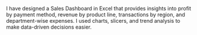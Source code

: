 I have designed a Sales Dashboard in Excel that provides insights into profit by payment method, revenue by product line, transactions by region, and department-wise expenses. I used charts, slicers, and trend analysis to make data-driven decisions easier.
